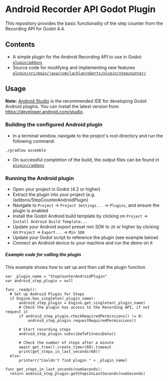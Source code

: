 # Android Recorder API Godot Plugin
This repository provides the basic functionality of the step counter from the Recording API for Godot 4.4.

## Contents
* A simple plugin for the Android Recording API to use in Godot: [`plugin/addons`](plugin/addons)
* Source code for modifying and implementing new features [`plugin/src/main/java/com/lachlanroberts/plugin/stepcounter/`](plugin/src/main/java/com/lachlanroberts/plugin/stepcounter/)

## Usage
**Note:** [Android Studio](https://developer.android.com/studio) is the recommended IDE for
developing Godot Android plugins. 
You can install the latest version from https://developer.android.com/studio.


### Building the configured Android plugin
- In a terminal window, navigate to the project's root directory and run the following command:
```
./gradlew assemble
```
- On successful completion of the build, the output files can be found in
  [`plugin//addons`](plugin/addons)

### Running the Android plugin
- Open your project in Godot (4.2 or higher)
- Extract the plugin into your project (e.g. /addons/StepCounterAndroidPlugin)
- Navigate to `Project` -> `Project Settings...` -> `Plugins`, and ensure the plugin is enabled
- Install the Godot Android build template by clicking on `Project` -> `Install Android Build Template...`
- Update your Android export preset min SDK to `26` or higher by clicking on `Project` -> `Export...` -> `Min SDK`
- Update your Godot script to reference the plugin (see example below)
- Connect an Android device to your machine and run the demo on it

##### Example code for calling the plugin

This example shows how to set up and then call the plugin function

```
var _plugin_name = "StepCounterAndroidPlugin"
var android_step_plugin = null

func _ready():
  # Set up Android Plugin for Steps
  if Engine.has_singleton(_plugin_name):
      android_step_plugin = Engine.get_singleton(_plugin_name)
      # Check the plugin has access to the Recording API, if not request it
      if android_step_plugin.checkRequiredPermissions() != 0:
          android_step_plugin.requestRequiredPermissions()
      
      # Start recording steps
      android_step_plugin.subscibeToFitnessData()
      
      # Check the number of steps after a minute
      await get_tree().create_timer(60).timeout
      print(get_steps_in_last_seconds(60))
  else:
      printerr("Couldn't find plugin " + _plugin_name)
      
func get_steps_in_last_seconds(numSeconds):
  return android_step_plugin.getStepsInLastSeconds(numSeconds)
```

